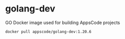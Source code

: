 # golang-dev

GO Docker image used for building AppsCode projects

```console
docker pull appscode/golang-dev:1.20.6
```
